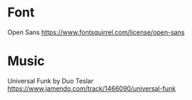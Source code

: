 # Font

Open Sans
https://www.fontsquirrel.com/license/open-sans

# Music

Universal Funk by Duo Teslar
https://www.jamendo.com/track/1466090/universal-funk
